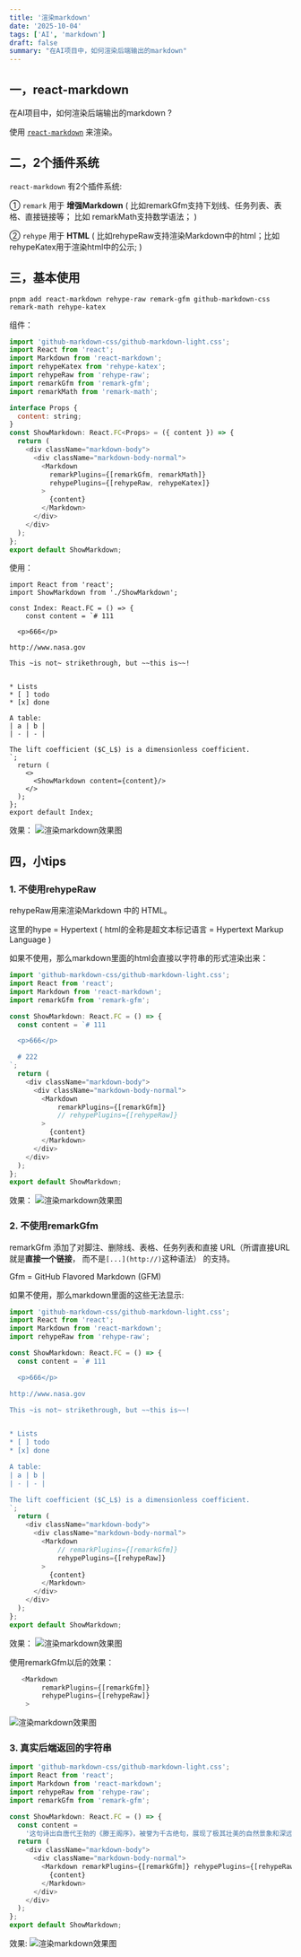 ```yaml
---
title: '渲染markdown'
date: '2025-10-04'
tags: ['AI', 'markdown']
draft: false
summary: "在AI项目中，如何渲染后端输出的markdown"
---
```


## 一，react-markdown
在AI项目中，如何渲染后端输出的markdown ? 

使用 [`react-markdown`](https://github.com/remarkjs/react-markdown) 来渲染。

## 二，2个插件系统
`react-markdown` 有2个插件系统:   

① `remark` 用于 **增强Markdown**  ( 比如remarkGfm支持下划线、任务列表、表格、直接链接等； 比如 remarkMath支持数学语法； )   

② `rehype` 用于 **HTML** ( 比如rehypeRaw支持渲染Markdown中的html；比如rehypeKatex用于渲染html中的公示; )

## 三，基本使用
```shell
pnpm add react-markdown rehype-raw remark-gfm github-markdown-css remark-math rehype-katex
```

组件：
```javascript
import 'github-markdown-css/github-markdown-light.css';
import React from 'react';
import Markdown from 'react-markdown';
import rehypeKatex from 'rehype-katex';
import rehypeRaw from 'rehype-raw';
import remarkGfm from 'remark-gfm';
import remarkMath from 'remark-math';

interface Props {
  content: string;
}
const ShowMarkdown: React.FC<Props> = ({ content }) => {
  return (
    <div className="markdown-body">
      <div className="markdown-body-normal">
        <Markdown
          remarkPlugins={[remarkGfm, remarkMath]}
          rehypePlugins={[rehypeRaw, rehypeKatex]}
        >
          {content}
        </Markdown>
      </div>
    </div>
  );
};
export default ShowMarkdown;
```

使用：
```tsx
import React from 'react';
import ShowMarkdown from './ShowMarkdown';

const Index: React.FC = () => {
    const content = `# 111    

  <p>666</p>

http://www.nasa.gov

This ~is not~ strikethrough, but ~~this is~~!


* Lists
* [ ] todo
* [x] done

A table:
| a | b |
| - | - |

The lift coefficient ($C_L$) is a dimensionless coefficient.
`;
  return (
    <>
      <ShowMarkdown content={content}/>
    </>
  );
};
export default Index;
```
效果：
![渲染markdown效果图](/static/images/ai-devs/render-markdown/01.png)

## 四，小tips

### 1. 不使用rehypeRaw

rehypeRaw用来渲染Markdown 中的 HTML。

这里的hype = Hypertext ( html的全称是超文本标记语言 = Hypertext Markup Language )

如果不使用，那么markdown里面的html会直接以字符串的形式渲染出来：

```javascript
import 'github-markdown-css/github-markdown-light.css';
import React from 'react';
import Markdown from 'react-markdown';
import remarkGfm from 'remark-gfm';

const ShowMarkdown: React.FC = () => {
  const content = `# 111    

  <p>666</p>

  # 222
`;
  return (
    <div className="markdown-body">
      <div className="markdown-body-normal">
        <Markdown 
            remarkPlugins={[remarkGfm]} 
            // rehypePlugins={[rehypeRaw]}
        >
          {content}
        </Markdown>
      </div>
    </div>
  );
};
export default ShowMarkdown;
```
效果：
![渲染markdown效果图](/static/images/ai-devs/render-markdown/02.png)

### 2. 不使用remarkGfm

remarkGfm 添加了对脚注、删除线、表格、任务列表和直接 URL（所谓直接URL就是**直接一个链接**， 而不是`[...](http://)`这种语法） 的支持。

Gfm = GitHub Flavored Markdown (GFM)

如果不使用，那么markdown里面的这些无法显示:

```javascript
import 'github-markdown-css/github-markdown-light.css';
import React from 'react';
import Markdown from 'react-markdown';
import rehypeRaw from 'rehype-raw';

const ShowMarkdown: React.FC = () => {
  const content = `# 111    

  <p>666</p>

http://www.nasa.gov

This ~is not~ strikethrough, but ~~this is~~!


* Lists
* [ ] todo
* [x] done

A table:
| a | b |
| - | - |

The lift coefficient ($C_L$) is a dimensionless coefficient.
`;
  return (
    <div className="markdown-body">
      <div className="markdown-body-normal">
        <Markdown 
            // remarkPlugins={[remarkGfm]} 
            rehypePlugins={[rehypeRaw]}
        >
          {content}
        </Markdown>
      </div>
    </div>
  );
};
export default ShowMarkdown;
```
效果：
![渲染markdown效果图](/static/images/ai-devs/render-markdown/03.png)

使用remarkGfm以后的效果：
```javascript
   <Markdown 
        remarkPlugins={[remarkGfm]} 
        rehypePlugins={[rehypeRaw]}
    >
```
![渲染markdown效果图](/static/images/ai-devs/render-markdown/04.png)

### 3. 真实后端返回的字符串
```javascript
import 'github-markdown-css/github-markdown-light.css';
import React from 'react';
import Markdown from 'react-markdown';
import rehypeRaw from 'rehype-raw';
import remarkGfm from 'remark-gfm';

const ShowMarkdown: React.FC = () => {
  const content =
    '这句诗出自唐代王勃的《滕王阁序》，被誉为千古绝句，展现了极其壮美的自然景象和深远的意境。以下是对这句诗的多维度分析：\n\n1. **意象组合**：\n- "落霞"与"孤鹜"（晚霞与野鸭）构成动态画面，一静一动，霞光铺展与孤鸟飞翔形成空间上的呼应\n- "秋水"与"长天"通过色彩融合（水天相接的湛蓝）达到视觉上的浑然一体\n\n2. **艺术手法**：\n- 运用了"齐飞""一色"的对称句式，形成音律美\n- 远近景的巧妙搭配（近处的飞鸟与远处的天际线）\n- 色彩学运用：霞光的红、秋水的碧、天空的蓝形成自然调色盘\n\n3. **哲学意境**：\n- 体现了天人合一的传统宇宙观\n- 通过有限物象（飞鸟）展现无限时空（长天）\n- 动静结合中暗含人生际遇的思考（孤鹜的孤独与天地的永恒）\n\n4. **语言创新**：\n突破六朝骈文的绮靡之风，以简练文字构建宏大意境，开创了唐代诗文的新气象。\n\n这句诗之所以流传千年，正在于其将物理空间、视觉美感与精神境界完美融合，达到了"言有尽而意无穷"的艺术高度。';
  return (
    <div className="markdown-body">
      <div className="markdown-body-normal">
        <Markdown remarkPlugins={[remarkGfm]} rehypePlugins={[rehypeRaw]}>
          {content}
        </Markdown>
      </div>
    </div>
  );
};
export default ShowMarkdown;
```
效果: 
![渲染markdown效果图](/static/images/ai-devs/render-markdown/05.png)


